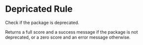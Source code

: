 # Depricated Rule

Check if the package is deprecated.

Returns a full score and a success message if the package is not deprecated, or a zero score and an error message otherwise.
